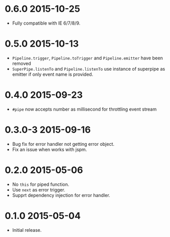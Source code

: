 0.6.0 2015-10-25
================
- Fully compatible with IE 6/7/8/9.

0.5.0 2015-10-13
================
- `Pipeline.trigger`, `Pipeline.toTrigger` and `Pipeline.emitter` have been removed
- `SuperPipe.listenTo` and `Pipeline.listenTo` use instance of superpipe as emitter if only event name is provided.

0.4.0 2015-09-23
================
- `#pipe` now accepts number as millisecond for throttling event stream

0.3.0-3 2015-09-16
================
- Bug fix for error handler not getting error object.
- Fix an issue when works with jspm.

0.2.0 2015-05-06
================

- No `this` for piped function.
- Use `next` as error trigger.
- Supprt dependency injection for error handler.


0.1.0 2015-05-04
================

- Initial release.
